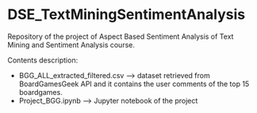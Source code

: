# DSE_TextMiningSentimentAnalysis
Repository of the project of Aspect Based Sentiment Analysis of Text Mining and Sentiment Analysis course.

Contents description:
- BGG_ALL_extracted_filtered.csv --> dataset retrieved from BoardGamesGeek API and it contains the user comments of the top 15 boardgames.
- Project_BGG.ipynb --> Jupyter notebook of the project
